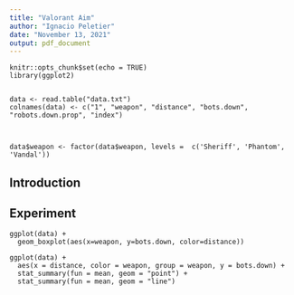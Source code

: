 ```yaml
---
title: "Valorant Aim"
author: "Ignacio Peletier"
date: "November 13, 2021"
output: pdf_document
---
```


```{r setup, include=FALSE}
knitr::opts_chunk$set(echo = TRUE)
library(ggplot2)


data <- read.table("data.txt")
colnames(data) <- c("1", "weapon", "distance", "bots.down", "robots.down.prop", "index")



data$weapon <- factor(data$weapon, levels =  c('Sheriff', 'Phantom', 'Vandal'))
```

## Introduction


## Experiment


```{r plots, echo=FALSE}
ggplot(data) +
  geom_boxplot(aes(x=weapon, y=bots.down, color=distance))

ggplot(data) +
  aes(x = distance, color = weapon, group = weapon, y = bots.down) +
  stat_summary(fun = mean, geom = "point") +
  stat_summary(fun = mean, geom = "line")
```

